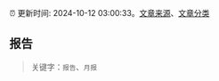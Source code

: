 :alarm_clock: 更新时间: 2024-10-12 03:00:33。[文章来源](/README.md)、[文章分类](/TAGS.md)

## 报告


> 关键字：`报告`、`月报`



